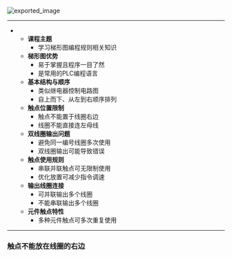 ![exported_image](https://cdn.jsdelivr.net/gh/kadobao/picx-images-hosting@master/20241222/exported_image.3uuwiqywyo.jpg)

------





- 
  - **课程主题**
    - 学习梯形图编程规则相关知识
  - **梯形图优势**
    - 易于掌握且程序一目了然
    - 是常用的PLC编程语言
  - **基本结构与顺序**
    - 类似继电器控制电路图
    - 自上而下、从左到右顺序排列
  - **触点位置限制**
    - 触点不能置于线圈右边
    - 线圈不能直接连左母线
  - **双线圈输出问题**
    - 避免同一编号线圈多次使用
    - 双线圈输出可能导致错误
  - **触点使用规则**
    - 串联并联触点可无限制使用
    - 优化放置可减少指令调速
  - **输出线圈连接**
    - 可并联输出多个线圈
    - 不能串联输出多个线圈
  - **元件触点特性**
    - 多种元件触点可多次重复使用





------



### 触点不能放在线圈的右边














